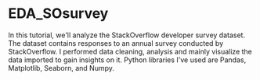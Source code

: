 # EDA_SOsurvey
In this tutorial, we'll analyze the StackOverflow developer survey dataset. The dataset contains responses to an annual survey conducted by StackOverflow. I performed data cleaning, analysis and mainly visualize the data imported to gain insights on it. Python libraries I've used are Pandas, Matplotlib, Seaborn, and Numpy. 
